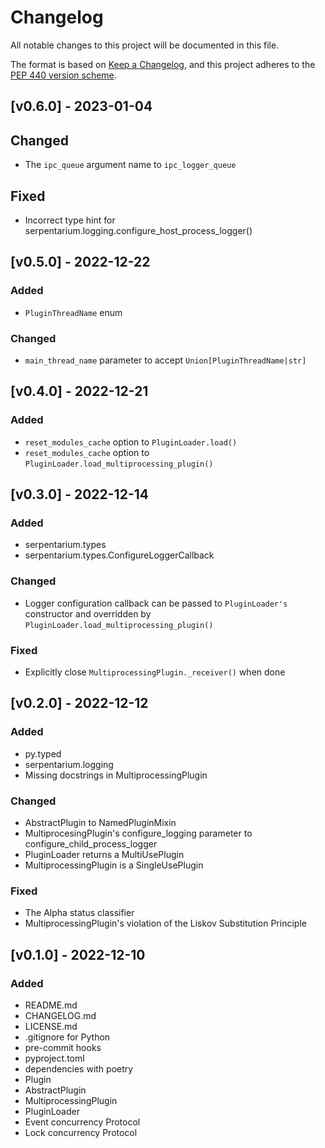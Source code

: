 # Changelog

All notable changes to this project will be documented in this file.

The format is based on [Keep a
Changelog](https://keepachangelog.com/en/1.0.0/), and this project adheres to
the [PEP 440 version scheme](https://peps.python.org/pep-0440/#version-scheme).

## [v0.6.0] - 2023-01-04
## Changed
- The `ipc_queue` argument name to `ipc_logger_queue`

## Fixed
- Incorrect type hint for serpentarium.logging.configure_host_process_logger()


## [v0.5.0] - 2022-12-22
### Added
- `PluginThreadName` enum
### Changed
- `main_thread_name` parameter to accept `Union[PluginThreadName|str]`


## [v0.4.0] - 2022-12-21
### Added
- `reset_modules_cache` option to `PluginLoader.load()`
- `reset_modules_cache` option to `PluginLoader.load_multiprocessing_plugin()`


## [v0.3.0] - 2022-12-14
### Added
- serpentarium.types
- serpentarium.types.ConfigureLoggerCallback

### Changed
- Logger configuration callback can be passed to `PluginLoader's` constructor
  and overridden by `PluginLoader.load_multiprocessing_plugin()`

### Fixed
- Explicitly close `MultiprocessingPlugin._receiver()` when done


## [v0.2.0] - 2022-12-12
### Added
- py.typed
- serpentarium.logging
- Missing docstrings in MultiprocessingPlugin

### Changed
- AbstractPlugin to NamedPluginMixin
- MultiprocesingPlugin's configure_logging parameter to configure_child_process_logger
- PluginLoader returns a MultiUsePlugin
- MultiprocessingPlugin is a SingleUsePlugin

### Fixed
- The Alpha status classifier
- MultiprocessingPlugin's violation of the Liskov Substitution Principle


## [v0.1.0] - 2022-12-10
### Added
- README.md
- CHANGELOG.md
- LICENSE.md
- .gitignore for Python
- pre-commit hooks
- pyproject.toml
- dependencies with poetry
- Plugin
- AbstractPlugin
- MultiprocessingPlugin
- PluginLoader
- Event concurrency Protocol
- Lock concurrency Protocol
